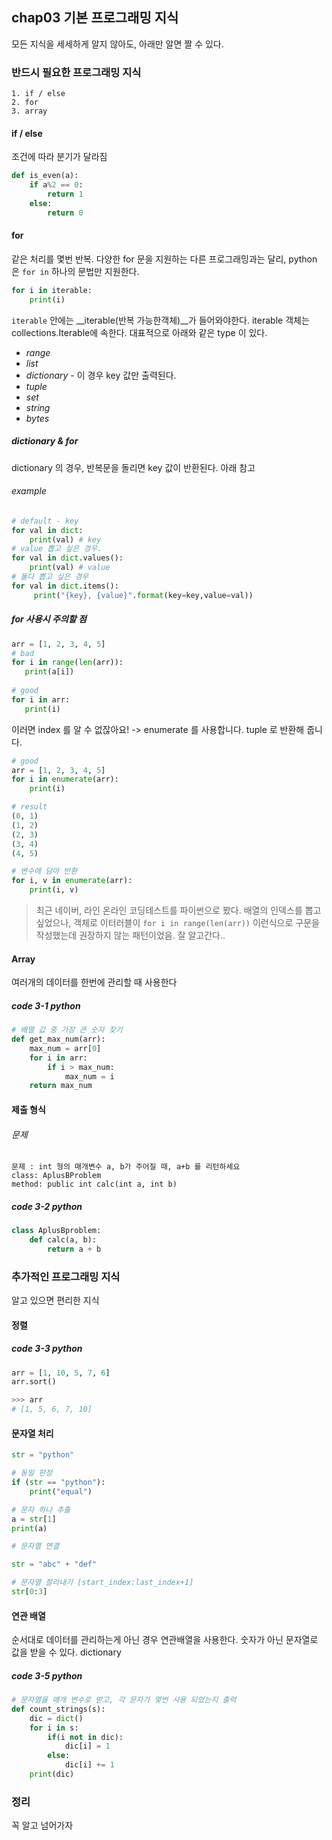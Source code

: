 ## chap03 기본 프로그래밍 지식

모든 지식을 세세하게 알지 않아도, 아래만 알면 짤 수 있다.

### 반드시 필요한 프로그래밍 지식

```
1. if / else
2. for
3. array
```

#### if / else

조건에 따라 분기가 달라짐

```python
def is_even(a):
    if a%2 == 0:
        return 1
    else:
        return 0
```

#### for

같은 처리를 몇번 반복. 다양한 for 문을 지원하는 다른 프로그래밍과는 달리, python 은 `for in` 하나의 문법만 지원한다.

```python
for i in iterable:
    print(i)
```

`iterable` 안에는 __iterable(반복 가능한객체)__가 들어와야한다. iterable 객체는 collections.Iterable에 속한다. 대표적으로 아래와 같은 type 이 있다. 

- _range_
- _list_
- _dictionary_ - 이 경우 key 값만 출력된다. 
- _tuple_
- _set_
- _string_
- _bytes_

##### dictionary & for

dictionary 의 경우, 반복문을 돌리면 key 값이 반환된다. 아래 참고

###### example

```python
# default - key
for val in dict:
    print(val) # key
# value 뽑고 싶은 경우. 
for val in dict.values():
    print(val) # value
# 둘다 뽑고 싶은 경우
for val in dict.items():
     print("{key}, {value}".format(key=key,value=val))
```

##### for 사용시 주의할 점 

 ```python
arr = [1, 2, 3, 4, 5]
# bad
for i in range(len(arr)):
	print(a[i])
    
# good
for i in arr:
	print(i)
 ```

이러면 index 를 알 수 없잖아요!  -> enumerate 를 사용합니다. tuple 로 반환해 줍니다.

```python
# good
arr = [1, 2, 3, 4, 5]
for i in enumerate(arr):
    print(i) 

# result 
(0, 1)
(1, 2)
(2, 3)
(3, 4)
(4, 5)

# 변수에 담아 반환 
for i, v in enumerate(arr):
    print(i, v)
```



> 최근 네이버, 라인 온라인 코딩테스트를 파이썬으로 봤다. 배열의 인덱스를 뽑고 싶었으나, 객체로 이터러블이 `for i in range(len(arr))` 이런식으로 구문을 작성했는데 권장하지 않는 패턴이었음. 잘 알고간다..



#### Array

여러개의 데이터를 한번에 관리할 때 사용한다

##### code 3-1 python

```python
# 배열 값 중 가장 큰 숫자 찾기 
def get_max_num(arr):
    max_num = arr[0]
    for i in arr:
        if i > max_num:
            max_num = i  
    return max_num
```



#### 제출 형식 

###### 문제

```
문제 : int 형의 매개변수 a, b가 주어질 때, a+b 를 리턴하세요
class: AplusBProblem
method: public int calc(int a, int b)
```

##### code 3-2 python

```python
class AplusBproblem:
    def calc(a, b):
        return a + b
```



### 추가적인 프로그래밍 지식

알고 있으면 편리한 지식

#### 정렬

##### code 3-3 python

```python
arr = [1, 10, 5, 7, 6]
arr.sort()

>>> arr
# [1, 5, 6, 7, 10]
```



#### 문자열 처리

```python
str = "python"

# 동일 판정
if (str == "python"):
    print("equal")

# 문자 하나 추출
a = str[1]
print(a)

# 문자열 연결

str = "abc" + "def"

# 문자열 잘라내기 [start_index:last_index+1]
str[0:3]
```



#### 연관 배열 

순서대로 데이터를 관리하는게 아닌 경우 연관배열을 사용한다. 숫자가 아닌 문자열로 값을 받을 수 있다. dictionary

##### code 3-5 python

```python
# 문자열을 매개 변수로 받고, 각 문자가 몇번 사용 되었는지 출력 
def count_strings(s):
	dic = dict()
	for i in s:
    	if(i not in dic):
        	dic[i] = 1
    	else:
        	dic[i] += 1
	print(dic)
```



### 정리

꼭 알고 넘어가자